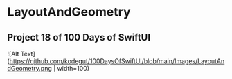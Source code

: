# LayoutAndGeometry

## Project 18 of 100 Days of SwiftUI

![Alt Text](https://github.com/kodegut/100DaysOfSwiftUI/blob/main/Images/LayoutAndGeometry.png | width=100)
